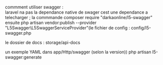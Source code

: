  commment  utiliser  swagger :  
 laravel na pas la dependance  native de swager  cest une dependance a telecharger ; la commmande  composer require "darkaonline/l5-swagger"
  ensuite 
  php artisan vendor:publish --provider "L5Swagger\L5SwaggerServiceProvider"(le fichier de config : config/l5-swagger.php

le dossier de docs : storage/api-docs

un exemple YAML dans app/Http/swagger (selon la version))
php artisan l5-swagger:generate

